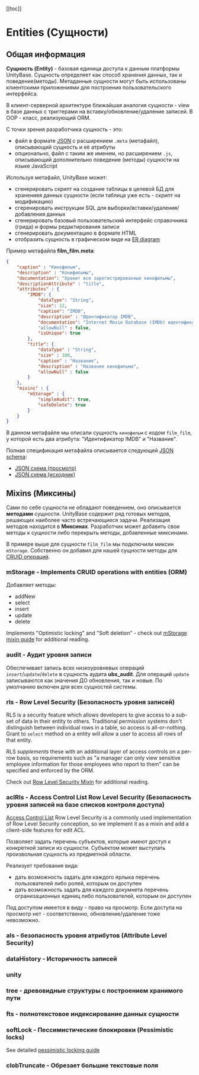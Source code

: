 ﻿[[toc]]

# Entities (Сущности)

## Общая информация
**Сущность (Entity)** - базовая единица доступа к данным платформы UnityBase. Сущность определяет как способ
хранения данных, так и поведение(методы). Метаданные сущности могут быть использованы клиентскими приложениями для
построения пользовательского интерфейса.  

В клиент-серверной архитектуре ближайшая аналогия сущности - view в базе данных с триггерами на вставку/обновление/удаление записей.
В OOP - класс, реализующий ORM.
 
С точки зрения разработчика сущность - это:
 - файл в формате [JSON] с расширением `.meta` (метафайл), описывающий сущность и её атрибуты 
 - опционально, файл с таким же именем, но расширением `.js`, описывающий дополнительно поведение (методы) сущности на языке JavaScript  

Используя метафайл, UnityBase может:  
  - сгенерировать скрипт на создание таблицы в целевой БД для хранениея данных сущности (если таблица уже есть - скрипт на модификацию)
  - сгеренировать инструкции SQL для выборки/вставки/удаления/добавления данных
  - сгенерировать базовый пользовательский интерфейс справочника (грида) и формы редактирования записи
  - сгенерировать документацию в формате HTML
  - отобразить сущность в графическом виде на [ER diagram]
   
Пример метафайла __film_film.meta__: 

```json
{
    "caption" : "Кинофильм",
    "description" : "Конифильмы",
    "documentation": "Хранит все зарегистрированные кинофильмы",
    "descriptionAttribute" : "title",	
    "attributes" : {
        "IMDB": {
            "dataType": "String",
            "size": 12,
            "caption": "IMDB",
            "description" : "Идентификатор IMDB",
            "documentation": "Internet Movie Database (IMDb) идентификатор может быть использован для получения дополнительной информации о фильме через API www.omdbapi.com"
            "allowNull" : false,
            "isUnique": true    
        },
        "title": {
            "dataType" : "String",
            "size" : 100,
            "caption" : "Название",
            "description" : "Название кинофильма",
            "allowNull" : false
        }
    },
    "mixins" : {
        "mStorage" : {
            "simpleAudit": true,
            "safeDelete": true 
        }
    }
}
```

В данном метафайле мы описали сущность `кинофильм` с кодом `film_film`, у которой есть два атрибута: "Идентификатор IMDB" и "Название".   

Полная спецификация метафайла описывается следующей [JSON schema]:

 - [JSON схема (просмотр)](/docson/index.html#https://unitybase.info/models/UB/schemas/entity.schema.json) 
 - [JSON схема (исходник)](/models/UB/schemas/entity.schema.json)    

## Mixins (Миксины)
Сами по себе сущности не обладают поведением, оно описывается **методами** сущности. 
UnityBase содержит ряд готовых методов, решающих наиболее часто встречающиеся задачи. Реализация методов находится в **Миксинах**.
Разработчик может добавить свои методы к сущности либо перекрыть методы, добавленные миксинами.
     
В примере выше для сущности `film_film` мы подключили миксин `mStorage`. Собственно он добавил для нашей сущности
методы для [CRUID операций](https://en.wikipedia.org/wiki/Create,_read,_update_and_delete).

### mStorage - Implements CRUID operations with entities (ORM)
Добавляет методы:
  - addNew
  - select 
  - insert
  - update 
  - delete

Implements "Optimistic locking" and "Soft deletion" - check out [mStorage mixin guide](tutorial-mixin_mstorage.html) for additional reading.      
    
### audit - Аудит уровня записи
Обеспечивает запись всех низкоуровневых операций `insert`/`update`/`delete` в сущность аудита **ubs_audit**. 
Для операций `update` записываются как значения ДО обновления, так и новые. По умолчанию включен для всех сущностей системы.
  

### rls - Row Level Security (Безопасность уровня записей)
RLS is a security feature which allows developers to give access to a sub-set of data in their entity to others.
Traditional permission systems don't distinguish between individual rows in a table, so access is all-or-nothing. 
Grant to `select` method on a entity will allow a user to access all rows of that entity. 

RLS _supplements_ these with an additional layer of access controls on a per-row basis, so requirements such as 
"a manager can only view sensitive employee information for those employees who report to them" can be specified and enforced by the ORM.

Check out [Row Level Security Mixin](tutorial-mixin_rls.html) for additional reading.

### aclRls - Access Control List Row Level Security (Безопасность уровня записей на базе списков контроля доступа)
[Access Control List](https://en.wikipedia.org/wiki/Access_control_list) Row Level Security is a commonly used implementation of Row Level Security conception, 
so we implement it as a mixin and add a client-side features for edit ACL. 

 Позволяет задать перечень субъектов, которые имеют доступ к конкретной записи из сущности.
Субъектом может выступать произвольная сущность из предметной области. 
  
 Реализует требования вида:
  - дать возможность задать для каждого ярлыка перечень пользователей либо ролей, которым он доступен
  - дать возможность задать для каждого докумнета перечень огранизационных единиц либо пользователей, которым он доступен
  
 Под доступом имеется в виду - право на просмотр. Если доступа на просмотр нет - соответственно, обновление/удаление тоже невозможно. 

### als - безопасность уровня атрибутов (Attribute Level Security)
  
### dataHistory - Историчность записей
  
### unity
   
### tree - древовидные структуры с построением хранимого пути   

### fts - полнотекстовое индексирование данных сущности

### softLock - Пессимистические блокировки (Pessimistic locks)

See detailed [pessimistic locking guide](tutorial-mixins_softlock.html)

### clobTruncate - Обрезает большие текстовые поля 
   
[JSON]:http://www.json.org/
[ER diagram]:https://en.wikipedia.org/wiki/Entity%E2%80%93relationship_model
[JSON schema]:http://json-schema.org/ 